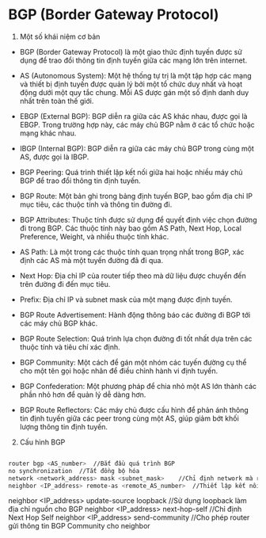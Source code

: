 # BGP (Border Gateway Protocol)

1. Một số khái niệm cơ bản

- BGP (Border Gateway Protocol) là một giao thức định tuyến được sử dụng để trao đổi thông tin định tuyến giữa các mạng lớn trên internet.

- AS (Autonomous System): Một hệ thống tự trị là một tập hợp các mạng và thiết bị định tuyến được quản lý bởi một tổ chức duy nhất và hoạt động dưới một quy tắc chung. Mỗi AS được gán một số định danh duy nhất trên toàn thế giới.

- EBGP (External BGP): BGP diễn ra giữa các AS khác nhau, được gọi là EBGP. Trong trường hợp này, các máy chủ BGP nằm ở các tổ chức hoặc mạng khác nhau.

- IBGP (Internal BGP): BGP diễn ra giữa các máy chủ BGP trong cùng một AS, được gọi là IBGP.

- BGP Peering: Quá trình thiết lập kết nối giữa hai hoặc nhiều máy chủ BGP để trao đổi thông tin định tuyến.

- BGP Route: Một bản ghi trong bảng định tuyến BGP, bao gồm địa chỉ IP mục tiêu, các thuộc tính và thông tin đường đi.

- BGP Attributes: Thuộc tính được sử dụng để quyết định việc chọn đường đi trong BGP. Các thuộc tính này bao gồm AS Path, Next Hop, Local Preference, Weight, và nhiều thuộc tính khác.

- AS Path: Là một trong các thuộc tính quan trọng nhất trong BGP, xác định các AS mà một tuyến đường đã đi qua.

- Next Hop: Địa chỉ IP của router tiếp theo mà dữ liệu được chuyển đến trên đường đi đến mục tiêu.

- Prefix: Địa chỉ IP và subnet mask của một mạng được định tuyến.

- BGP Route Advertisement: Hành động thông báo các đường đi BGP tới các máy chủ BGP khác.

- BGP Route Selection: Quá trình lựa chọn đường đi tốt nhất dựa trên các thuộc tính và tiêu chí xác định.

- BGP Community: Một cách để gán một nhóm các tuyến đường cụ thể cho một tên gọi hoặc nhãn để điều chỉnh hành vi định tuyến.

- BGP Confederation: Một phương pháp để chia nhỏ một AS lớn thành các phần nhỏ hơn để quản lý dễ dàng hơn.

- BGP Route Reflectors: Các máy chủ được cấu hình để phản ánh thông tin định tuyến giữa các peer trong cùng một AS, giúp giảm bớt khối lượng thông tin định tuyến.

2. Cấu hình BGP

```sh

router bgp <AS_number>	//Bắt đầu quá trình BGP
no synchronization	//Tắt đồng bộ hóa
network <network_address> mask <subnet_mask>	//Chỉ định network mà router sẽ quảng bá thông qua BGP
neighbor <IP_address> remote-as <remote_AS_number>	//Thiết lập kết nối với neighbor

```


neighbor <IP_address> update-source loopback<number>	//Sử dụng loopback làm địa chỉ nguồn cho BGP
neighbor <IP_address> next-hop-self		//Chỉ định Next Hop Self
neighbor <IP_address> send-community	//Cho phép router gửi thông tin BGP Community cho neighbor


```
